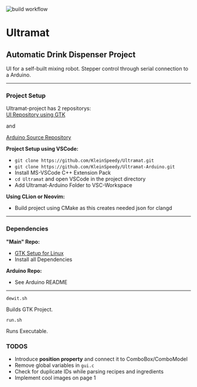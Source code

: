 ![build workflow](https://github.com/KleinSpeedy/Ultramat/actions/workflows/c-cpp.yml/badge.svg)

# Ultramat
## Automatic Drink Dispenser Project

UI for a self-built mixing robot. Stepper control through serial connection to a Arduino.

---
### Project Setup

Ultramat-project has 2 repositorys:  
[UI Repository using GTK](https://github.com/KleinSpeedy/Ultramat)

and  

[Arduino Source Repository](https://github.com/KleinSpeedy/Ultramat-Arduino)


**Project Setup using VSCode:**  

- `git clone https://github.com/KleinSpeedy/Ultramat.git`
- `git clone https://github.com/KleinSpeedy/Ultramat-Arduino.git`
- Install MS-VSCode C++ Extension Pack
- `cd Ultramat` and open VSCode in the project directory
- Add Ultramat-Arduino Folder to VSC-Workspace

**Using CLion or Neovim:**

- Build project using CMake as this creates needed json for clangd

---
### Dependencies
**"Main" Repo:**

- [GTK Setup for Linux](https://www.gtk.org/docs/installations/linux)
- Install all Dependencies

**Arduino Repo:**

- See Arduino README

---

`dewit.sh`  

Builds GTK Project.

`run.sh`  

Runs Executable.

### TODOS

- Introduce **position property** and connect it to ComboBox/ComboModel
- Remove global variables in `gui.c`
- Check for duplicate IDs while parsing recipes and ingredients
- Implement cool images on page 1
